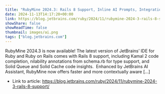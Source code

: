 ```yaml
---
title: "RubyMine 2024.3: Rails 8 Support, Inline AI Prompts, Integration With RBS Collection, Ruby 3.4 Updates"
date: 2024-11-13T14:17:20+00:00
link: https://blog.jetbrains.com/ruby/2024/11/rubymine-2024-3-rails-8-support/
showShare: false
showReadTime: false
thumbnail: images/ai.png
tags: ["blog.jetbrains.com"]
---
```

RubyMine 2024.3 is now available! The latest version of JetBrains’ IDE for Ruby and Ruby on Rails comes with Rails 8 support, including Kamal 2 code completion, nilability annotations from schema.rb for type support, and Solid Queue and Solid Cache code insights.  Enhanced by JetBrains AI Assistant, RubyMine now offers faster and more contextually aware […]

- Link to article: https://blog.jetbrains.com/ruby/2024/11/rubymine-2024-3-rails-8-support/